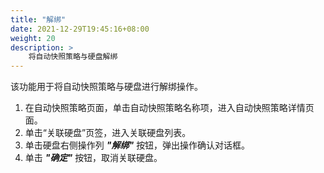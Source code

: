 ```yaml
---
title: "解绑"
date: 2021-12-29T19:45:16+08:00
weight: 20
description: >
    将自动快照策略与硬盘解绑
---
```


该功能用于将自动快照策略与硬盘进行解绑操作。

1. 在自动快照策略页面，单击自动快照策略名称项，进入自动快照策略详情页面。
2. 单击“关联硬盘”页签，进入关联硬盘列表。
3. 单击硬盘右侧操作列 **_"解绑"_** 按钮，弹出操作确认对话框。
4. 单击 **_"确定"_** 按钮，取消关联硬盘。